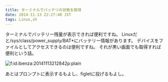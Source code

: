 ```yaml
---
title: ターミナルでバッテリの状態を取得
date: 2014-11-13 22:27:48 JST
tags: Linux,sh
---
```


ターミナルでバッテリー残量が表示できれば便利ですね。
Linuxだと/sys/class/power_supply/BAT*にバッテリー情報があります。
デバイスをファイルとしてアクセスできるのは便利ですね。
それが黒い画面でも取得すれば便利という話。

<script src="https://gist.github.com/ueokande/69f1c5494d7fb3779fb7.js"> </script>

<span itemscope itemtype="http://schema.org/Photograph"><img src="//cdn-ak.f.st-hatena.com/images/fotolife/i/ibenza/20141113/20141113212842.png" alt="f:id:ibenza:20141113212842p:plain" title="f:id:ibenza:20141113212842p:plain" class="hatena-fotolife" itemprop="image"></span>

あとはプロンプトに表示するもよし、figletに投げるもよし。

